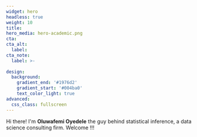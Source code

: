 ```yaml
---
widget: hero
headless: true
weight: 10
title:  
hero_media: hero-academic.png
cta: 
cta_alt:
  label: 
cta_note: 
  label: >-
    
design:
  background: 
    gradient_end: '#1976d2'
    gradient_start: '#004ba0'
    text_color_light: true
advanced:
  css_class: fullscreen
---
```

  
  
  Hi there! I'm **Oluwafemi Oyedele** the guy behind statistical inference, a data science consulting firm. Welcome !!!

   
<style>
body{
text-align: justify}
</style>

